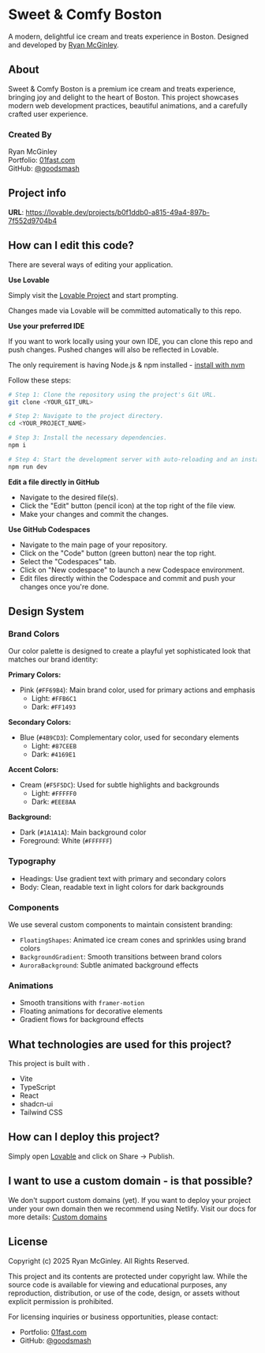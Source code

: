 # Sweet & Comfy Boston

A modern, delightful ice cream and treats experience in Boston. Designed and developed by [Ryan McGinley](https://01fast.com).

## About

Sweet & Comfy Boston is a premium ice cream and treats experience, bringing joy and delight to the heart of Boston. This project showcases modern web development practices, beautiful animations, and a carefully crafted user experience.

### Created By
Ryan McGinley  
Portfolio: [01fast.com](https://01fast.com)  
GitHub: [@goodsmash](https://github.com/goodsmash)

## Project info

**URL**: https://lovable.dev/projects/b0f1ddb0-a815-49a4-897b-7f552d9704b4

## How can I edit this code?

There are several ways of editing your application.

**Use Lovable**

Simply visit the [Lovable Project](https://lovable.dev/projects/b0f1ddb0-a815-49a4-897b-7f552d9704b4) and start prompting.

Changes made via Lovable will be committed automatically to this repo.

**Use your preferred IDE**

If you want to work locally using your own IDE, you can clone this repo and push changes. Pushed changes will also be reflected in Lovable.

The only requirement is having Node.js & npm installed - [install with nvm](https://github.com/nvm-sh/nvm#installing-and-updating)

Follow these steps:

```sh
# Step 1: Clone the repository using the project's Git URL.
git clone <YOUR_GIT_URL>

# Step 2: Navigate to the project directory.
cd <YOUR_PROJECT_NAME>

# Step 3: Install the necessary dependencies.
npm i

# Step 4: Start the development server with auto-reloading and an instant preview.
npm run dev
```

**Edit a file directly in GitHub**

- Navigate to the desired file(s).
- Click the "Edit" button (pencil icon) at the top right of the file view.
- Make your changes and commit the changes.

**Use GitHub Codespaces**

- Navigate to the main page of your repository.
- Click on the "Code" button (green button) near the top right.
- Select the "Codespaces" tab.
- Click on "New codespace" to launch a new Codespace environment.
- Edit files directly within the Codespace and commit and push your changes once you're done.

## Design System

### Brand Colors

Our color palette is designed to create a playful yet sophisticated look that matches our brand identity:

**Primary Colors:**
- Pink (`#FF69B4`): Main brand color, used for primary actions and emphasis
  - Light: `#FFB6C1`
  - Dark: `#FF1493`

**Secondary Colors:**
- Blue (`#4B9CD3`): Complementary color, used for secondary elements
  - Light: `#87CEEB`
  - Dark: `#4169E1`

**Accent Colors:**
- Cream (`#F5F5DC`): Used for subtle highlights and backgrounds
  - Light: `#FFFFF0`
  - Dark: `#EEE8AA`

**Background:**
- Dark (`#1A1A1A`): Main background color
- Foreground: White (`#FFFFFF`)

### Typography

- Headings: Use gradient text with primary and secondary colors
- Body: Clean, readable text in light colors for dark backgrounds

### Components

We use several custom components to maintain consistent branding:

- `FloatingShapes`: Animated ice cream cones and sprinkles using brand colors
- `BackgroundGradient`: Smooth transitions between brand colors
- `AuroraBackground`: Subtle animated background effects

### Animations

- Smooth transitions with `framer-motion`
- Floating animations for decorative elements
- Gradient flows for background effects

## What technologies are used for this project?

This project is built with .

- Vite
- TypeScript
- React
- shadcn-ui
- Tailwind CSS

## How can I deploy this project?

Simply open [Lovable](https://lovable.dev/projects/b0f1ddb0-a815-49a4-897b-7f552d9704b4) and click on Share -> Publish.

## I want to use a custom domain - is that possible?

We don't support custom domains (yet). If you want to deploy your project under your own domain then we recommend using Netlify. Visit our docs for more details: [Custom domains](https://docs.lovable.dev/tips-tricks/custom-domain/)

## License

Copyright (c) 2025 Ryan McGinley. All Rights Reserved.

This project and its contents are protected under copyright law. While the source code is available for viewing and educational purposes, any reproduction, distribution, or use of the code, design, or assets without explicit permission is prohibited.

For licensing inquiries or business opportunities, please contact:
- Portfolio: [01fast.com](https://01fast.com)
- GitHub: [@goodsmash](https://github.com/goodsmash)

